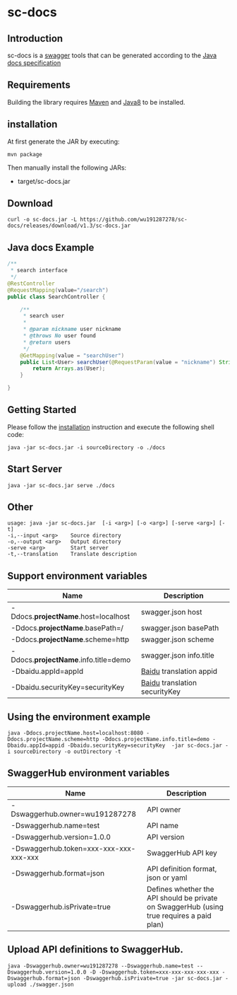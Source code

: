 # sc-docs

## Introduction

sc-docs is a [swagger](https://swagger.io/specification/v2/) tools that can be generated according to the [Java docs specification](https://docs.oracle.com/javase/1.5.0/docs/tooldocs/windows/javadoc.html)


## Requirements

Building the library requires [Maven](https://maven.apache.org/) and [Java8](https://www.oracle.com/technetwork/java/javase/downloads/jdk8-downloads-2133151.html) to be installed.


## installation

At first generate the JAR by executing:

```shell
mvn package
```

Then manually install the following JARs:

* target/sc-docs.jar

## Download

```
curl -o sc-docs.jar -L https://github.com/wu191287278/sc-docs/releases/download/v1.3/sc-docs.jar
```

## Java docs Example
```java
/**
 * search interface
 */
@RestController
@RequestMapping(value="/search")
public class SearchController {

    /**
     * search user
     *
     * @param nickname user nickname
     * @throws No user found
     * @return users
     */
    @GetMapping(value = "searchUser")
    public List<User> searchUser(@RequestParam(value = "nickname") String nickname) throws NotFoundException{
        return Arrays.as(User);
    }

}
```


## Getting Started

Please follow the [installation](#installation) instruction and execute the following shell code:

```shell
java -jar sc-docs.jar -i sourceDirectory -o ./docs
```

## Start Server

```shell
java -jar sc-docs.jar serve ./docs
```

## Other
```
usage: java -jar sc-docs.jar  [-i <arg>] [-o <arg>] [-serve <arg>] [-t]
-i,--input <arg>    Source directory
-o,--output <arg>   Output directory
-serve <arg>        Start server
-t,--translation    Translate description
```

## Support environment variables

Name | Description
---|---
-Ddocs.**projectName**.host=localhost|swagger.json host
-Ddocs.**projectName**.basePath=/|swagger.json basePath
-Ddocs.**projectName**.scheme=http|swagger.json scheme
-Ddocs.**projectName**.info.title=demo|swagger.json info.title
-Dbaidu.appId=appId|[Baidu](http://api.fanyi.baidu.com/api/trans/product/desktop?req=developer) translation appid
-Dbaidu.securityKey=securityKey|[Baidu](http://api.fanyi.baidu.com/api/trans/product/desktop?req=developer) translation securityKey

## Using the environment example

```shell
java -Ddocs.projectName.host=localhost:8080 -Ddocs.projectName.scheme=http -Ddocs.projectName.info.title=demo -Dbaidu.appId=appid -Dbaidu.securityKey=securityKey  -jar sc-docs.jar -i sourceDirectory -o outDirectory -t
```


## SwaggerHub environment variables

Name | Description
---|---
-Dswaggerhub.owner=wu191287278|API owner
-Dswaggerhub.name=test|API name
-Dswaggerhub.version=1.0.0|API version
-Dswaggerhub.token=xxx-xxx-xxx-xxx-xxx|SwaggerHub API key
-Dswaggerhub.format=json|API definition format, json or yaml
-Dswaggerhub.isPrivate=true|Defines whether the API should be private on SwaggerHub (using true requires a paid plan)

## Upload API definitions to SwaggerHub.

```
java -Dswaggerhub.owner=wu191287278 --Dswaggerhub.name=test --Dswaggerhub.version=1.0.0 -D -Dswaggerhub.token=xxx-xxx-xxx-xxx-xxx -Dswaggerhub.format=json -Dswaggerhub.isPrivate=true -jar sc-docs.jar -upload ./swagger.json
```